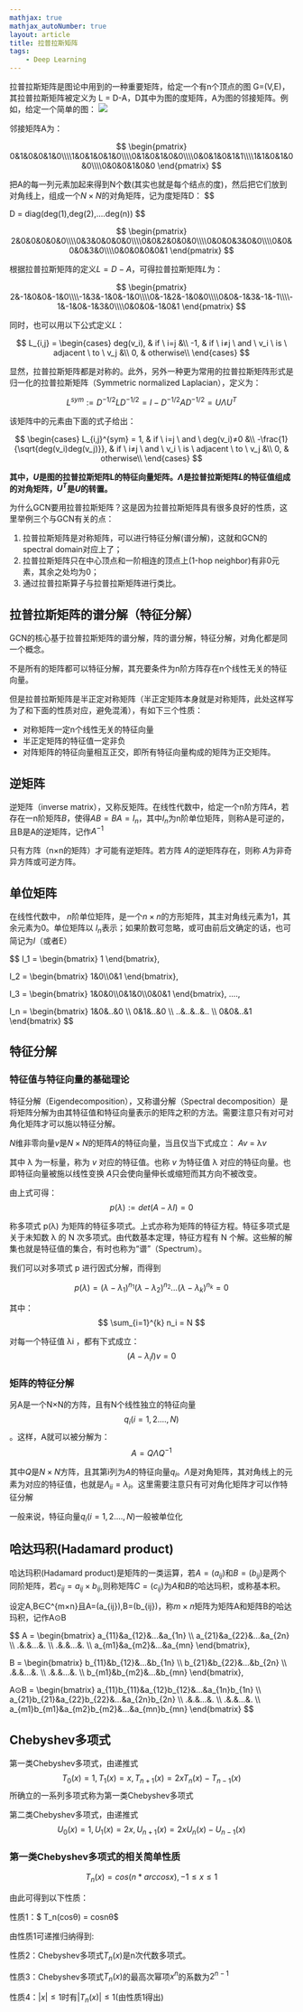 ```yaml
---
mathjax: true
mathjax_autoNumber: true
layout: article
title: 拉普拉斯矩阵
tags:
    - Deep Learning
---
```



拉普拉斯矩阵是图论中用到的一种重要矩阵，给定一个有n个顶点的图 G=(V,E)，其拉普拉斯矩阵被定义为 L = D-A，D其中为图的度矩阵，A为图的邻接矩阵。例如，给定一个简单的图：
![](https://img-blog.csdn.net/20181022120826532?watermark/2/text/aHR0cHM6Ly9ibG9nLmNzZG4ubmV0L3FxXzMwMTU5MDE1/font/5a6L5L2T/fontsize/400/fill/I0JBQkFCMA==/dissolve/70)
<!--more-->

邻接矩阵A为：

$$
\begin{pmatrix}
0&1&0&0&1&0\\\\1&0&1&0&1&0\\\\0&1&0&1&0&0\\\\0&0&1&0&1&1\\\\1&1&0&1&0&0\\\\0&0&0&1&0&0
\end{pmatrix}
$$


把A的每一列元素加起来得到N个数(其实也就是每个结点的度)，然后把它们放到对角线上，组成一个$N×N$的对角矩阵，记为度矩阵D：
$$

D = diag(deg(1),deg(2),....deg(n))
$$

$$
\begin{pmatrix}
2&0&0&0&0&0\\\\0&3&0&0&0&0\\\\0&0&2&0&0&0\\\\0&0&0&3&0&0\\\\0&0&0&0&3&0\\\\0&0&0&0&0&1
\end{pmatrix}
$$

根据拉普拉斯矩阵的定义$L = D-A$，可得拉普拉斯矩阵$L$为：

$$
\begin{pmatrix}
2&-1&0&0&-1&0\\\\-1&3&-1&0&-1&0\\\\0&-1&2&-1&0&0\\\\0&0&-1&3&-1&-1\\\\-1&-1&0&-1&3&0\\\\0&0&0&-1&0&1
\end{pmatrix}
$$


同时，也可以用以下公式定义$L$：

$$
L_{i,j} = 
\begin{cases}
deg(v_i), & if \ i=j &\\
-1, & if \ i≠j \ and \ v_i \ is \ adjacent \ to \ v_j &\\
0, & otherwise\\
\end{cases}
$$


显然，拉普拉斯矩阵都是对称的。此外，另外一种更为常用的拉普拉斯矩阵形式是归一化的拉普拉斯矩阵（Symmetric normalized Laplacian），定义为：

$$
L^{sym} := D^{-1/2}LD^{-1/2} = I - D^{-1/2}AD^{-1/2} = UΛU^{T}
$$

该矩阵中的元素由下面的式子给出：

$$
\begin{cases}
L_{i,j}^{sym} = 
             1, & if \ i=j \ and \ deg(v_i)≠0 &\\
             -\frac{1}{\sqrt{deg(v_i)deg(v_j)}}, & if \ i≠j \ and \ v_i \ is \ adjacent \ to \ v_j &\\ 
             0, & otherwise\\
\end{cases}
$$

**其中，$U$是图的拉普拉斯矩阵L的特征向量矩阵。$Λ$是拉普拉斯矩阵$L$的特征值组成的对角矩阵，$U^{T}$是$U$的转置。**


为什么GCN要用拉普拉斯矩阵？这是因为拉普拉斯矩阵具有很多良好的性质，这里举例三个与GCN有关的点：

1. 拉普拉斯矩阵是对称矩阵，可以进行特征分解(谱分解)，这就和GCN的spectral domain对应上了；
2. 拉普拉斯矩阵只在中心顶点和一阶相连的顶点上(1-hop neighbor)有非0元素，其余之处均为0；
3. 通过拉普拉斯算子与拉普拉斯矩阵进行类比。


## 拉普拉斯矩阵的谱分解（特征分解）

GCN的核心基于拉普拉斯矩阵的谱分解，阵的谱分解，特征分解，对角化都是同一个概念。

不是所有的矩阵都可以特征分解，其充要条件为n阶方阵存在n个线性无关的特征向量。

但是拉普拉斯矩阵是半正定对称矩阵（半正定矩阵本身就是对称矩阵，此处这样写为了和下面的性质对应，避免混淆），有如下三个性质：

- 对称矩阵一定n个线性无关的特征向量
- 半正定矩阵的特征值一定非负
- 对阵矩阵的特征向量相互正交，即所有特征向量构成的矩阵为正交矩阵。



## 逆矩阵

逆矩阵（inverse matrix），又称反矩阵。在线性代数中，给定一个n阶方阵$A$，若存在一n阶矩阵$B$，使得$AB=BA=I_n$，其中$I_n$为n阶单位矩阵，则称A是可逆的，且B是A的逆矩阵，记作$A^{-1}$

只有方阵（n×n的矩阵）才可能有逆矩阵。若方阵 $A$的逆矩阵存在，则称 $A$为非奇异方阵或可逆方阵。


## 单位矩阵

在线性代数中， $n$阶单位矩阵，是一个$n×n$的方形矩阵，其主对角线元素为1，其余元素为0。单位矩阵以 $I_n$表示；如果阶数可忽略，或可由前后文确定的话，也可简记为$I$（或者E）


$$
I_1 = 
\begin{bmatrix}
1
\end{bmatrix},

I_2 = 
\begin{bmatrix}
1&0\\\\0&1
\end{bmatrix},

I_3 = 
\begin{bmatrix}
1&0&0\\\\0&1&0\\\\0&0&1
\end{bmatrix}, ....,


I_n = 
\begin{bmatrix}
1&0&..&0 \\\\ 0&1&..&0 \\\\ ..&..&..&.. \\\\ 0&0&..&1
\end{bmatrix}
$$





## 特征分解

### 特征值与特征向量的基础理论
特征分解（Eigendecomposition），又称谱分解（Spectral decomposition）是将矩阵分解为由其特征值和特征向量表示的矩阵之积的方法。需要注意只有对可对角化矩阵才可以施以特征分解。

$N$维非零向量$v$是$N×N$的矩阵$A$的特征向量，当且仅当下式成立：
$Av$ = λ$v$

其中 λ 为一标量，称为 $v$ 对应的特征值。也称 $v$ 为特征值 λ 对应的特征向量。也即特征向量被施以线性变换 $A$只会使向量伸长或缩短而其方向不被改变。

由上式可得：
$$p(λ) := det(A-λI) = 0$$

称多项式 p(λ) 为矩阵的特征多项式。上式亦称为矩阵的特征方程。特征多项式是关于未知数 λ 的 N 次多项式。由代数基本定理，特征方程有 N 个解。这些解的解集也就是特征值的集合，有时也称为“谱”（Spectrum）。

我们可以对多项式 p 进行因式分解，而得到

$$p(λ) = (λ-λ_1)^{n_1}(λ-λ_2)^{n_2}...(λ-λ_k)^{n_k}=0$$

其中：
$$
\sum_{i=1}^{k} n_i = N
$$

对每一个特征值 λi ，都有下式成立：
$$
(A-λ_{i}I)v=0
$$

### 矩阵的特征分解
另A是一个N×N的方阵，且有N个线性独立的特征向量$$q_i(i=1,2....,N)$$。这样，A就可以被分解为：
$$A = QΛQ^{-1}$$

其中$Q$是$N×N$方阵，且其第i列为$A$的特征向量$q_i$。$Λ$是对角矩阵，其对角线上的元素为对应的特征值，也就是$Λ_{ii}=λ_i$。这里需要注意只有可对角化矩阵才可以作特征分解

一般来说，特征向量$q_i(i=1,2....,N$)一般被单位化



## 哈达玛积(Hadamard product)

哈达玛积(Hadamard product)是矩阵的一类运算，若$A=(a_{ij})$和$B=(b_{ij})$是两个同阶矩阵，若$c_{ij}=a_{ij}×b_{ij}$,则称矩阵$C=(c_{ij})$为$A$和$B$的哈达玛积，或称基本积。

设定A,B∈C^{m×n}且A=(a_{ij}),B=(b_{ij})，称$m×n$矩阵为矩阵A和矩阵B的哈达玛积，记作A⊙B

$$
A = 
\begin{bmatrix}
a_{11}&a_{12}&...&a_{1n} \\\\ a_{21}&a_{22}&...&a_{2n} \\\\
.&.&...&. \\\\
.&.&...&. \\\\
a_{m1}&a_{m2}&...&a_{mn} 
\end{bmatrix}, 

B = 
\begin{bmatrix}
b_{11}&b_{12}&...&b_{1n} \\\\ b_{21}&b_{22}&...&b_{2n} \\\\
.&.&...&. \\\\
.&.&...&. \\\\
b_{m1}&b_{m2}&...&b_{mn} 
\end{bmatrix},

A⊙B = 
\begin{bmatrix}
a_{11}b_{11}&a_{12}b_{12}&...&a_{1n}b_{1n} \\\\
a_{21}b_{21}&a_{22}b_{22}&...&a_{2n}b_{2n} \\\\
.&.&...&. \\\\
.&.&...&. \\\\
a_{m1}b_{m1}&a_{m2}b_{m2}&...&a_{mn}b_{mn} 
\end{bmatrix}
$$


## Chebyshev多项式

第一类Chebyshev多项式，由递推式
$$ T_0(x)=1,T_1(x)=x,T_{n+1}(x)=2xT_n(x)-T_{n-1}(x) $$
所确立的一系列多项式称为第一类Chebyshev多项式

第二类Chebyshev多项式，由递推式
$$ U_0(x) = 1, U_1(x) = 2x,U_{n+1}(x) = 2xU_n(x)-U_{n-1}(x) $$

### 第一类Chebyshev多项式的相关简单性质

$$ T_n(x)= cos(n*arccosx), -1 ≤ x ≤ 1$$

由此可得到以下性质：

性质1：$ T_n(cosθ) = cosnθ$

由性质1可递推归纳得到:

性质2：Chebyshev多项式$T_n(x)$是n次代数多项式。

性质3：Chebyshev多项式$T_n(x)$的最高次幂项$x^n$的系数为$2^{n-1}$

性质4：$|x|≤1$时有$|T_n(x)|≤1$(由性质1得出)